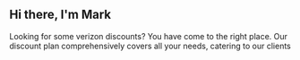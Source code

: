 ## Hi there, I'm Mark

Looking for some verizon discounts? You have come to the right place. Our discount plan comprehensively covers all your needs, catering to our clients
